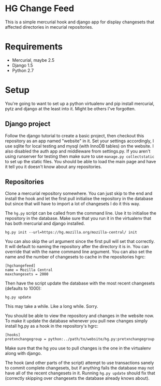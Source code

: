 # HG Change Feed #

This is a simple mercurial hook and django app for display changesets that
affected directories in mecurial repositories.

# Requirements #

* Mercurial, maybe 2.5
* Django 1.5
* Python 2.7

# Setup #

You're going to want to set up a python virtualenv and pip install mercurial,
pytz and django at the least into it. Might be others I've forgotten.

## Django project ##

Follow the django tutorial to create a basic project, then checkout this
repository as an app named "website" in it. Set your settings accordingly, I
use sqlite for local testing and mysql (with InnoDB tables) on the website. I
also disabled the auth app and middleware from settings.py. If you aren't using
runserver for testing then make sure to use `manage.py collectstatic` to set up
the static files. You should be able to load the main page and have it tell you
it doesn't know about any repositories.

## Repositories ##

Clone a mercurial repository somewhere. You can just skip to the end and install
the hook and let the first pull initialise the repository in the database but
since that will have to import a lot of changesets I do it this way.

The `hg.py` script can be called from the command line. Use it to initialise the
repository in the database. Make sure that you run it in the virtualenv that has
both mercurial and django installed.

    hg.py init --url=https://hg.mozilla.org/mozilla-central/ init

You can also skip the url argument since the first pull will set that correctly.
It will default to naming the repository after the directory it is in. You can
override that with the name command line argument. You can also set the name and
the number of changesets to cache in the repositories hgrc:

    [hgchangefeed]
    name = Mozilla Central
    maxchangesets = 2000

Then have the script update the database with the most recent changesets
(defaults to 1000):

    hg.py update

This may take a while. Like a long while. Sorry.

You should be able to view the repository and changes in the website now. To
make it update the database whenever you pull new changes simply install hg.py
as a hook in the repository's hgrc:

    [hooks]
    pretxnchangegroup = python:../path/to/website/hg.py:pretxnchangegroup

Make sure that the hg you use to pull changes is the one in the virtualenv along
with django.

The hook (and other parts of the script) attempt to use transactions sanely to
commit complete changesets, but if anything fails the database may not have all
of the recent changesets in it. Running `hg.py update` should fix that (correctly
skipping over changesets the database already knows about).

